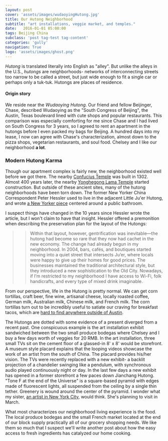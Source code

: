 ```yaml
---
layout: post
cover: 'assets/images/wudaoyingHutong.jpg'
title: Our Hutong Neighborhood
subtitle: "art installations, veggie market, and temples."
date:   2016-01-01 05:00:00
tags: Beijing China
subclass: 'post tag-test tag-content'
categories: 'gully'
navigation: True
logo: 'assets/images/ghost.png'
---
```


*Hutong* is translated literally into English as "alley".  But unlike the alleys in the U.S., *hutongs* are neighborhoods- networks of interconnecting streets too narrow to be called a street, but just wide enough to fit a single car or perhaps only a tuk-tuk.  Hutongs are places of residence.


#### Origin story

We reside near the *Wudaoying Hutong*. Our friend and fellow Beijinger, Chase, described Wudaoying as the "South Congress of Beijing", the Austin, Texas boulevard lined with cute shops and popular restaurants.  This comparison was especially comforting for me since Chase and I had lived on South Congress for 3 years, so I agreed to rent an apartment in the hutongs before I even packed my bags for Beijing.  A hundred days into my lease, I now can agree with Chase's characterization, almost down to the pizza shops, vegetarian restaurants, and soul food.  Chelsey and I like our neighborhood **a lot**.

### Modern Hutong Karma

Though our apartment complex is fairly new, the neighborhood existed well before we got there.  The nearby [Confucius Temple](https://en.wikipedia.org/wiki/Beijing_Temple_of_Confucius) was built in 1302.  Almost 400 years later, the nearby [Yonghegong Lama Temple](https://en.wikipedia.org/wiki/Yonghe_Temple) started construction.  But outside of these ancient sites, many of the hutong neighborhoods have been torn down.  The former New Yorker China Correspondent Peter Hessler used to live in the adjacent Little Ju'er Hutong, and wrote [a New Yorker piece](http://www.newyorker.com/magazine/2006/02/13/hutong-karma) centered around a public bathroom.  

I suspect things have changed in the 10 years since Hessler wrote the article, but I won't claim to have that insight.  Hessler offered a premonition when describing the preservation plan for the layout of the Hutongs:

>>Within that layout, however, gentrification was inevitable—the hutong had become so rare that they now had cachet in the new economy. 
>>The change had already begun in my neighborhood. In 2004, bars, cafés, and boutiques started moving into a quiet street that intersects Ju’er, where locals were happy to give up their homes for good prices. The businesses maintained the traditional architectural style, but they introduced a new sophistication to the Old City. Nowadays, if I’m restricted to my neighborhood I have access to Wi-Fi, folk handicrafts, and every type of mixed drink imaginable.

From our perspective, life in the Hutong is pretty normal.  We can get corn tortillas, craft beer, fine wine, artisanal cheese, locally roasted coffee, German milk, Australian milk, Chinese milk, and French milk.  The corn tortillas turn out to be incredibly useful to satiate our craving for breakfast tacos, which are [hard to find anywhere outside of Austin](http://www.nytimes.com/2010/03/10/dining/10united.html).  

The Hutongs are dotted with some evidence of a present diverged from a recent past.  One conspicuous example is the art installation exhibit sandwiched between the two small produce bodegas where Chelsey and I buy a few days worth of veggies for 20 RMB.  In the art installation, three small TVs sit on the cement floor of a glassed-in 8' x 8' would be storefront.  A museum style placard explains that the looping videos showcase the work of an artist from the south of China.  The placard provides his/her vision.  The TVs were recently replaced with a new exhibit- a backlit projection of a chandelier swinging like a pendulum, with synchronous audio played continuously night or day.  In the last few days a new exhibit has opened in a former storefront a few paces down Jianchang Hutong.  "Tone F at the end of the Universe" is a square-based pyramid with edges made of fluorescent lights, all suspended from the ceiling by a single thin tether.  Greenery is wound around the center of the pyramid.  I wonder what my sister, [an artist in New York City](http://vanessagullysantiago.com/), would think.  She's planning to visit in March.    

What most characterizes our neighborhood living experience is the food. The local produce bodegas and the small French market located at the end of our block supply practically all of our grocery shopping needs.  We like them so much that I suspect we'll write another post about how the easy access to fresh ingredients has catalyzed our home cooking.  

